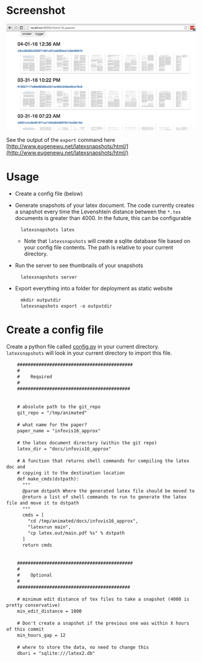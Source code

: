 # Screenshot

![Screenshot of latexsnapshots](https://raw.githubusercontent.com/sirrice/latexsnapshots/master/latexsnapshots/static/screenshot.png)


See the output of the `export` command here [http://www.eugenewu.net/latexsnapshots/html/](http://www.eugenewu.net/latexsnapshots/html/)

# Usage

* Create a config file (below)
* Generate snapshots of your latex document.  The code currently creates a snapshot every time
  the Levenshtein distance between the `*.tex` documents is greater than 4000.  In the future, this can be
  configurable

        latexsnapshots latex

  * Note that `latexsnapshots` will create a sqlite database file based on your config file contents.  The path is relative to your current directory.
* Run the server to see thumbnails of your snapshots

        latexsnapshots server
* Export everything into a folder for deployment as static website

        mkdir outputdir
        latexsnapshots export -o outputdir


# Create a config file

Create a python file called [config.py](config.py) in your current directory.  `latexsnapshots` will look in your current
directory to import this file.

        ###########################################
        #
        #    Required
        #
        ##########################################


        # absolute path to the git_repo
        git_repo = "/tmp/animated"

        # what name for the paper?
        paper_name = "infovis16_approx"

        # the latex document directory (within the git repo)
        latex_dir = "docs/infovis16_approx"

        # A function that returns shell commands for compiling the latex doc and 
        # copying it to the destination location
        def make_cmds(dstpath):
          """
          @param dstpath Where the generated latex file should be moved to
          @return a list of shell commands to run to generate the latex file and move it to dstpath
          """
          cmds = [
            "cd /tmp/animated/docs/infovis16_approx",
            "latexrun main",
            "cp latex.out/main.pdf %s" % dstpath
          ]
          return cmds


        ###########################################
        #
        #    Optional
        #
        ##########################################

        # minimum edit distance of tex files to take a snapshot (4000 is pretty conservative)
        min_edit_distance = 1000

        # Don't create a snapshot if the previous one was within X hours of this commit
        min_hours_gap = 12

        # where to store the data, no need to change this
        dburi = "sqlite:///latex2.db"

